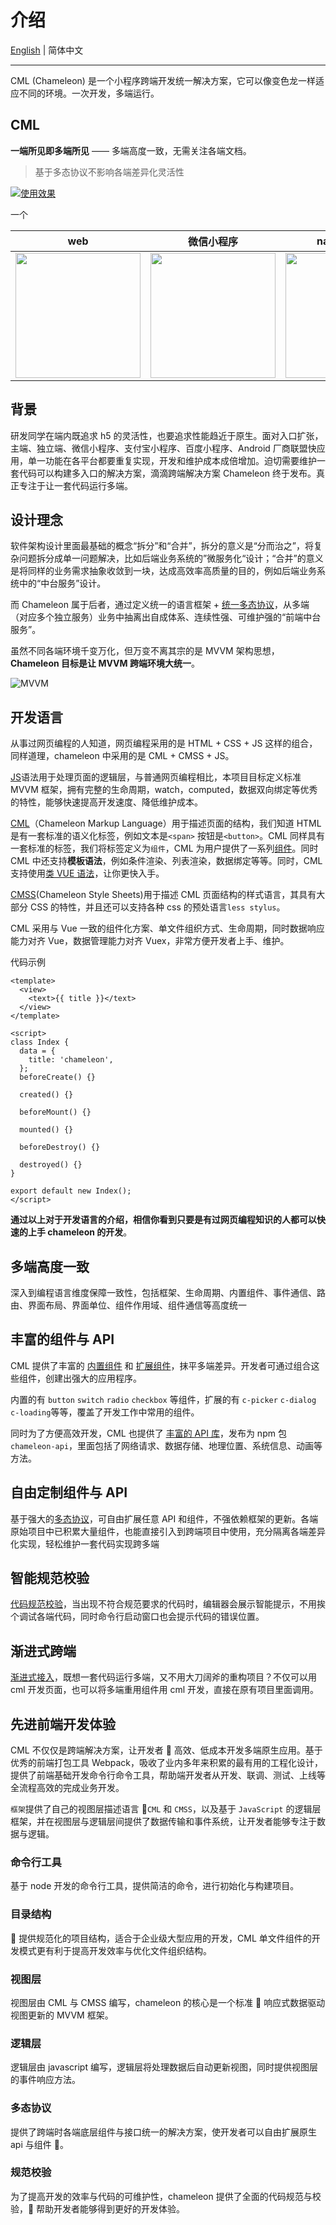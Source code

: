 # 介绍

[English](introduction-en.md) | 简体中文

---

CML (Chameleon) 是一个小程序跨端开发统一解决方案，它可以像变色龙一样适应不同的环境。一次开发，多端运行。

## CML

**一端所见即多端所见** —— 多端高度一致，无需关注各端文档。

> 基于多态协议不影响各端差异化灵活性

[![使用效果](../images/efficient.gif)](https://github.com/beatles-chameleon/cml-demo)

<table>
  <thead>一个
    <tr>
      <th>web</th>
      <th>微信小程序</th>
      <th>native-weex</th>
      <th>百度小程序</th>
      <th>支付宝小程序</th>
    </tr>
  </thead>
  <tbody>
    <tr>
      <td>
        <a href="https://github.com/beatles-chameleon/cml-demo" target="_blank" rel="noopener noreferrer">
          <img src="https://cmljs.org/cml-demo/preview/web-1.jpg" width="200px" />
        </a>
      </td>
      <td>
        <a href="https://github.com/beatles-chameleon/cml-demo" target="_blank" rel="noopener noreferrer">
          <img src="https://cmljs.org/cml-demo/preview/wx-1.jpg" width="200px" />
        </a>
      </td>
      <td>
        <a href="https://github.com/beatles-chameleon/cml-demo" target="_blank" rel="noopener noreferrer">
          <img src="https://cmljs.org/cml-demo/preview/weex-1.jpg" width="200px" />
        </a>
      </td>
      <td>
        <a href="https://github.com/beatles-chameleon/cml-demo" target="_blank" rel="noopener noreferrer">
        <img src="https://cmljs.org/cml-demo/preview/baidu-1.png" width="200px" />
        </a>
      </td>
      <td>
        <a href="https://github.com/beatles-chameleon/cml-demo" target="_blank" rel="noopener noreferrer">
          <img src="https://cmljs.org/cml-demo/preview/alipay-1.png" width="200px" />
        </a>
      </td>
    </tr>
  </tbody>
</table>

## 背景

研发同学在端内既追求 h5 的灵活性，也要追求性能趋近于原生。面对入口扩张，主端、独立端、微信小程序、支付宝小程序、百度小程序、Android 厂商联盟快应用，单一功能在各平台都要重复实现，开发和维护成本成倍增加。迫切需要维护一套代码可以构建多入口的解决方案，滴滴跨端解决方案 Chameleon 终于发布。真正专注于让一套代码运行多端。

## 设计理念

软件架构设计里面最基础的概念“拆分”和“合并”，拆分的意义是“分而治之”，将复杂问题拆分成单一问题解决，比如后端业务系统的”微服务化“设计；“合并”的意义是将同样的业务需求抽象收敛到一块，达成高效率高质量的目的，例如后端业务系统中的“中台服务”设计。

而 Chameleon 属于后者，通过定义统一的语言框架 + [统一多态协议](poly.md)，从多端（对应多个独立服务）业务中抽离出自成体系、连续性强、可维护强的“前端中台服务”。

虽然不同各端环境千变万化，但万变不离其宗的是 MVVM 架构思想，**Chameleon 目标是让 MVVM 跨端环境大统一**。

![MVVM](../images/mvvm4.png)

## 开发语言

从事过网页编程的人知道，网页编程采用的是 HTML + CSS + JS 这样的组合，同样道理，chameleon 中采用的是 CML + CMSS + JS。

[JS](logic-layer.md)语法用于处理页面的逻辑层，与普通网页编程相比，本项目目标定义标准 MVVM 框架，拥有完整的生命周期，watch，computed，数据双向绑定等优秀的特性，能够快速提高开发速度、降低维护成本。

[CML](cml.md)（Chameleon Markup Language）用于描述页面的结构，我们知道 HTML 是有一套标准的语义化标签，例如文本是`<span>` 按钮是`<button>`。CML 同样具有一套标准的标签，我们将标签定义为`组件`，CML 为用户提供了一系列[组件](../components/base.md)。同时 CML 中还支持<b>模板语法</b>，例如条件渲染、列表渲染，数据绑定等等。同时，CML 支持使用[类 VUE 语法](cml-with-vue.md)，让你更快入手。

[CMSS](cmss.md)(Chameleon Style Sheets)用于描述 CML 页面结构的样式语言，其具有大部分 CSS 的特性，并且还可以支持各种 css 的预处语言`less stylus`。

CML 采用与 Vue 一致的组件化方案、单文件组织方式、生命周期，同时数据响应能力对齐 Vue，数据管理能力对齐 Vuex，非常方便开发者上手、维护。

代码示例

```vue
<template>
  <view>
    <text>{{ title }}</text>
  </view>
</template>

<script>
class Index {
  data = {
    title: 'chameleon',
  };
  beforeCreate() {}

  created() {}

  beforeMount() {}

  mounted() {}

  beforeDestroy() {}

  destroyed() {}
}

export default new Index();
</script>
```

<b>通过以上对于开发语言的介绍，相信你看到只要是有过网页编程知识的人都可以快速的上手 chameleon 的开发</b>。

## 多端高度一致

深入到编程语言维度保障一致性，包括框架、生命周期、内置组件、事件通信、路由、界面布局、界面单位、组件作用域、组件通信等高度统一

## 丰富的组件与 API

CML 提供了丰富的 [内置组件](../components/base.md) 和 [扩展组件](../components/expand.md)，抹平多端差异。开发者可通过组合这些组件，创建出强大的应用程序。

内置的有 `button` `switch` `radio` `checkbox` 等组件，扩展的有 `c-picker` `c-dialog` `c-loading`等等，覆盖了开发工作中常用的组件。

同时为了方便高效开发，CML 也提供了 [丰富的 API 库](../api/)，发布为 npm 包 `chameleon-api`，里面包括了网络请求、数据存储、地理位置、系统信息、动画等方法。

## 自由定制组件与 API

基于强大的[多态协议](poly.md)，可自由扩展任意 API 和组件，不强依赖框架的更新。各端原始项目中已积累大量组件，也能直接引入到跨端项目中使用，充分隔离各端差异化实现，轻松维护一套代码实现跨多端

## 智能规范校验

[代码规范校验](project.md#规范与校验)，当出现不符合规范要求的代码时，编辑器会展示智能提示，不用挨个调试各端代码，同时命令行启动窗口也会提示代码的错误位置。

## 渐进式跨端

[渐进式接入](io.md#渐进式接入)，既想一套代码运行多端，又不用大刀阔斧的重构项目？不仅可以用 cml 开发页面，也可以将多端重用组件用 cml 开发，直接在原有项目里面调用。

## 先进前端开发体验

CML 不仅仅是跨端解决方案，让开发者  高效、低成本开发多端原生应用。基于优秀的前端打包工具 Webpack，吸收了业内多年来积累的最有用的工程化设计，提供了前端基础开发命令行命令工具，帮助端开发者从开发、联调、测试、上线等全流程高效的完成业务开发。

`框架`提供了自己的视图层描述语言 `CML` 和 `CMSS`，以及基于 `JavaScript` 的逻辑层框架，并在视图层与逻辑层间提供了数据传输和事件系统，让开发者能够专注于数据与逻辑。

### 命令行工具

基于 node 开发的命令行工具，提供简洁的命令，进行初始化与构建项目。

### 目录结构

 提供规范化的项目结构，适合于企业级大型应用的开发，CML 单文件组件的开发模式更有利于提高开发效率与优化文件组织结构。

### 视图层

视图层由 CML 与 CMSS 编写，chameleon 的核心是一个标准  响应式数据驱动视图更新的 MVVM 框架。

### 逻辑层

逻辑层由 javascript 编写，逻辑层将处理数据后自动更新视图，同时提供视图层的事件响应方法。

### 多态协议

提供了跨端时各端底层组件与接口统一的解决方案，使开发者可以自由扩展原生 api 与组件 。

### 规范校验

为了提高开发的效率与代码的可维护性，chameleon 提供了全面的代码规范与校验， 帮助开发者能够得到更好的开发体验。
